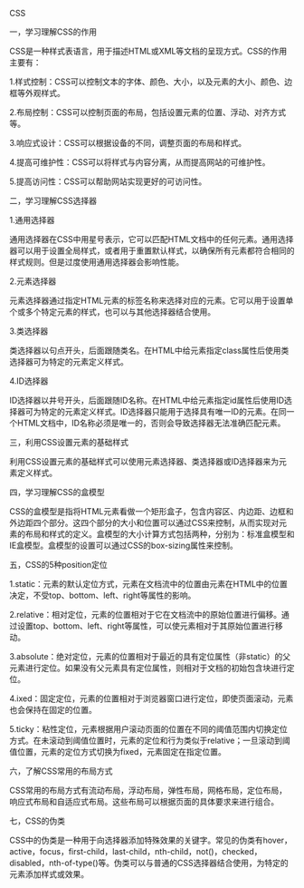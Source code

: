 CSS

一，学习理解CSS的作用

  CSS是一种样式表语言，用于描述HTML或XML等文档的呈现方式。CSS的作用主要有：

1.样式控制：CSS可以控制文本的字体、颜色、大小，以及元素的大小、颜色、边框等外观样式。

2.布局控制：CSS可以控制页面的布局，包括设置元素的位置、浮动、对齐方式等。

3.响应式设计：CSS可以根据设备的不同，调整页面的布局和样式。

4.提高可维护性：CSS可以将样式与内容分离，从而提高网站的可维护性。

5.提高访问性：CSS可以帮助网站实现更好的可访问性。



二，学习理解CSS选择器

1.通用选择器

  通用选择器在CSS中用星号表示，它可以匹配HTML文档中的任何元素。通用选择器可以用于设置全局样式，或者用于重置默认样式，以确保所有元素都符合相同的样式规则。但是过度使用通用选择器会影响性能。

2.元素选择器

  元素选择器通过指定HTML元素的标签名称来选择对应的元素。它可以用于设置单个或多个特定元素的样式，也可以与其他选择器结合使用。

3.类选择器

  类选择器以句点开头，后面跟随类名。在HTML中给元素指定class属性后使用类选择器可为特定的元素定义样式。

4.ID选择器

  ID选择器以井号开头，后面跟随ID名称。在HTML中给元素指定id属性后使用ID选择器可为特定的元素定义样式。ID选择器只能用于选择具有唯一ID的元素。在同一个HTML文档中，ID名称必须是唯一的，否则会导致选择器无法准确匹配元素。



三，利用CSS设置元素的基础样式

  利用CSS设置元素的基础样式可以使用元素选择器、类选择器或ID选择器来为元素定义样式。



四，学习理解CSS的盒模型

  CSS的盒模型是指将HTML元素看做一个矩形盒子，包含内容区、内边距、边框和外边距四个部分。这四个部分的大小和位置可以通过CSS来控制，从而实现对元素的布局和样式的定义。盒模型的大小计算方式包括两种，分别为：标准盒模型和IE盒模型。盒模型的设置可以通过CSS的box-sizing属性来控制。



五，CSS的5种position定位

1.static：元素的默认定位方式，元素在文档流中的位置由元素在HTML中的位置决定，不受top、bottom、left、right等属性的影响。

2.relative：相对定位，元素的位置相对于它在文档流中的原始位置进行偏移。通过设置top、bottom、left、right等属性，可以使元素相对于其原始位置进行移动。

3.absolute：绝对定位，元素的位置相对于最近的具有定位属性（非static）的父元素进行定位。如果没有父元素具有定位属性，则相对于文档的初始包含块进行定位。

4.ixed：固定定位，元素的位置相对于浏览器窗口进行定位，即使页面滚动，元素也会保持在固定的位置。

5.ticky：粘性定位，元素根据用户滚动页面的位置在不同的阈值范围内切换定位方式。在未滚动到阈值位置时，元素的定位和行为类似于relative；一旦滚动到阈值位置，元素的定位方式切换为fixed，元素固定在指定位置。



六，了解CSS常用的布局方式

CSS常用的布局方式有流动布局，浮动布局，弹性布局，网格布局，定位布局，响应式布局和自适应式布局。这些布局可以根据页面的具体要求来进行组合。



七，CSS的伪类

  CSS中的伪类是一种用于向选择器添加特殊效果的关键字。常见的伪类有hover，active，focus，first-child，last-child，nth-child，not()，checked，disabled，nth-of-type()等。伪类可以与普通的CSS选择器结合使用，为特定的元素添加样式或效果。





  

  